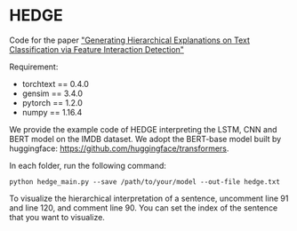 # HEDGE
Code for the paper ["Generating Hierarchical Explanations on Text Classification via Feature Interaction Detection"](https://arxiv.org/abs/2004.02015)

Requirement:
- torchtext == 0.4.0
- gensim == 3.4.0
- pytorch == 1.2.0
- numpy == 1.16.4

We provide the example code of HEDGE interpreting the LSTM, CNN and BERT model on the IMDB dataset. We adopt the BERT-base model built by huggingface: https://github.com/huggingface/transformers.

In each folder, run the following command:
```
python hedge_main.py --save /path/to/your/model --out-file hedge.txt
```

To visualize the hierarchical interpretation of a sentence, uncomment line 91 and line 120, and comment line 90. You can set the index of the sentence that you want to visualize.





